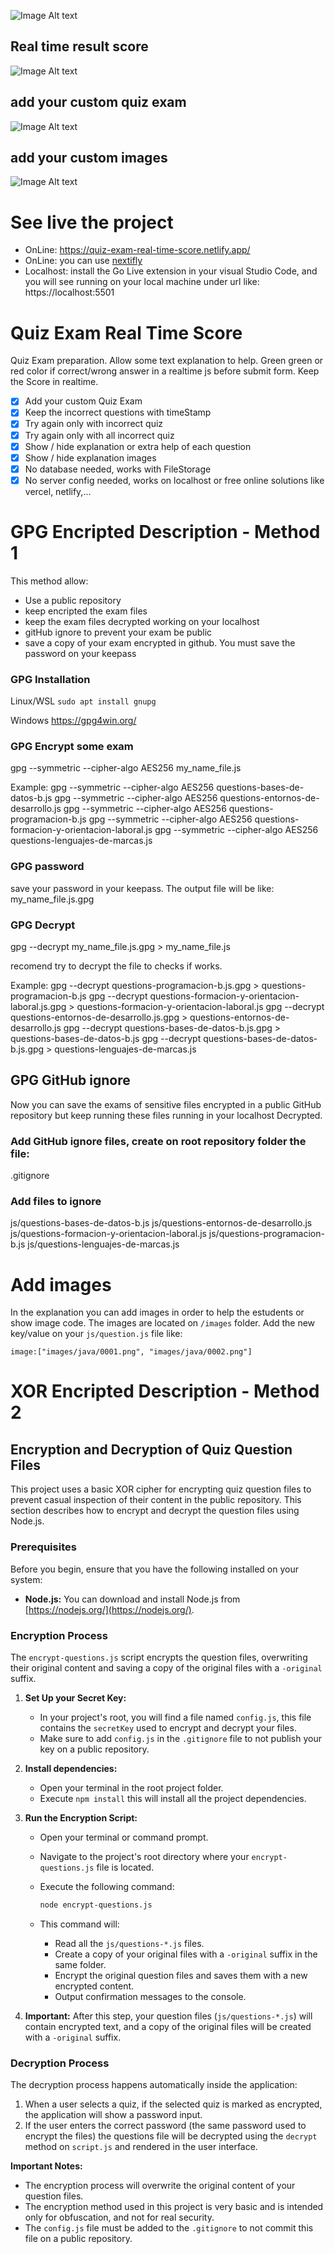 ![Image Alt text](/images/0000.png)
## Real time result score
![Image Alt text](/images/0001.png)
## add your custom quiz exam
![Image Alt text](/images/0002.png)
## add your custom images
![Image Alt text](/images/0003.png)

# See live the project
- OnLine: https://quiz-exam-real-time-score.netlify.app/
- OnLine: you can use [nextifly](https://www.netlify.com/)
- Localhost: install the Go Live extension in your visual Studio Code, and you will see running on your local machine under url like: https://localhost:5501

# Quiz Exam Real Time Score
Quiz Exam preparation. Allow some text explanation to help. Green green or red color if correct/wrong answer in a realtime js before submit form. Keep the Score in realtime.
- [x] Add your custom Quiz Exam
- [x] Keep the incorrect questions with timeStamp
- [x] Try again only with incorrect quiz
- [x] Try again only with all incorrect quiz
- [x] Show / hide explanation or extra help of each question
- [x] Show / hide explanation images
- [x] No database needed, works with FileStorage
- [x] No server config needed, works on localhost or free online solutions like vercel, netlify,...

# GPG Encripted Description - Method 1
This method allow:
- Use a public repository
- keep encripted the exam files
- keep the exam files decrypted working on your localhost
- gitHub ignore to prevent your exam be public
- save a copy of your exam encrypted in github. You must save the password on your keepass

### GPG Installation
Linux/WSL
```sudo apt install gnupg ```

Windows
https://gpg4win.org/

### GPG Encrypt some exam
gpg --symmetric --cipher-algo AES256 my_name_file.js

Example:
gpg --symmetric --cipher-algo AES256 questions-bases-de-datos-b.js
gpg --symmetric --cipher-algo AES256 questions-entornos-de-desarrollo.js
gpg --symmetric --cipher-algo AES256 questions-programacion-b.js
gpg --symmetric --cipher-algo AES256 questions-formacion-y-orientacion-laboral.js
gpg --symmetric --cipher-algo AES256 questions-lenguajes-de-marcas.js


### GPG password 
save your password in your keepass. The output file will be like:
my_name_file.js.gpg

### GPG Decrypt
gpg --decrypt my_name_file.js.gpg > my_name_file.js

recomend try to decrypt the file to checks if works.

Example:
gpg --decrypt questions-programacion-b.js.gpg > questions-programacion-b.js
gpg --decrypt questions-formacion-y-orientacion-laboral.js.gpg > questions-formacion-y-orientacion-laboral.js
gpg --decrypt questions-entornos-de-desarrollo.js.gpg > questions-entornos-de-desarrollo.js
gpg --decrypt questions-bases-de-datos-b.js.gpg > questions-bases-de-datos-b.js
gpg --decrypt questions-bases-de-datos-b.js.gpg > questions-lenguajes-de-marcas.js

## GPG GitHub ignore
Now you can save the exams of sensitive files encrypted in a public GitHub repository but keep running these files running in your localhost Decrypted.

### Add GitHub ignore files, create on root repository folder the file:
.gitignore

### Add files to ignore
js/questions-bases-de-datos-b.js
js/questions-entornos-de-desarrollo.js
js/questions-formacion-y-orientacion-laboral.js
js/questions-programacion-b.js
js/questions-lenguajes-de-marcas.js

# Add images
In the explanation you can add images in order to help the estudents or show image code.
The images are located on ```/images``` folder.
Add the new key/value on your ```js/question.js``` file like: 
```
image:["images/java/0001.png", "images/java/0002.png"]
```

# XOR Encripted Description - Method 2
## Encryption and Decryption of Quiz Question Files

This project uses a basic XOR cipher for encrypting quiz question files to prevent casual inspection of their content in the public repository. This section describes how to encrypt and decrypt the question files using Node.js.

### Prerequisites

Before you begin, ensure that you have the following installed on your system:

-   **Node.js:** You can download and install Node.js from [https://nodejs.org/](https://nodejs.org/).

### Encryption Process

The `encrypt-questions.js` script encrypts the question files, overwriting their original content and saving a copy of the original files with a `-original` suffix.

1.  **Set Up your Secret Key:**
    - In your project's root, you will find a file named `config.js`, this file contains the `secretKey` used to encrypt and decrypt your files.
    - Make sure to add `config.js` in the `.gitignore` file to not publish your key on a public repository.

2. **Install dependencies:**
    - Open your terminal in the root project folder.
    - Execute `npm install` this will install all the project dependencies.

3.  **Run the Encryption Script:**

    -   Open your terminal or command prompt.
    -   Navigate to the project's root directory where your `encrypt-questions.js` file is located.
    -   Execute the following command:

        ```bash
        node encrypt-questions.js
        ```

    - This command will:
        *   Read all the `js/questions-*.js` files.
        *   Create a copy of your original files with a `-original` suffix in the same folder.
        *   Encrypt the original question files and saves them with a new encrypted content.
        *   Output confirmation messages to the console.

4.  **Important:** After this step, your question files (`js/questions-*.js`) will contain encrypted text, and a copy of the original files will be created with a `-original` suffix.

### Decryption Process

The decryption process happens automatically inside the application:

1.  When a user selects a quiz, if the selected quiz is marked as encrypted, the application will show a password input.
2.  If the user enters the correct password (the same password used to encrypt the files) the questions file will be decrypted using the `decrypt` method on `script.js` and rendered in the user interface.

**Important Notes:**

-   The encryption process will overwrite the original content of your question files.
-   The encryption method used in this project is very basic and is intended only for obfuscation, and not for real security.
-   The `config.js` file must be added to the `.gitignore` to not commit this file on a public repository.




